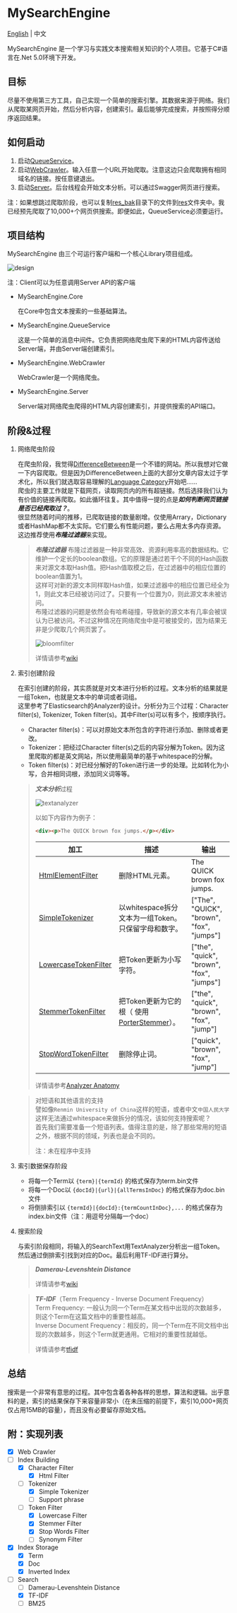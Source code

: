 # MySearchEngine

[English](README.md) | 中文

MySearchEngine 是一个学习与实践文本搜索相关知识的个人项目。它基于C#语言在.Net 5.0环境下开发。

## 目标
尽量不使用第三方工具，自己实现一个简单的搜索引擎。其数据来源于网络。我们从爬取某网页开始，然后分析内容，创建索引。最后能够完成搜索，并按照得分顺序返回结果。

## 如何启动
1. 启动[QueueService](start_queue.bat)。
1. 启动[WebCrawler](start_crawler.bat)。输入任意一个URL开始爬取。注意这边只会爬取拥有相同域名的链接。按任意键退出。
1. 启动[Server](start_sever.bat)。后台线程会开始文本分析。可以通过Swagger网页进行搜索。

注：如果想跳过爬取阶段，也可以复制[res_bak](res_bak)目录下的文件到[res](res)文件夹中。我已经预先爬取了10,000+个网页供搜索。即便如此，QueueService必须要运行。

## 项目结构
MySearchEngine 由三个可运行客户端和一个核心Library项目组成。

![design](res/design.png)

注：Client可以为任意调用Server API的客户端

- MySearchEngine.Core

  在Core中包含文本搜索的一些基础算法。

- MySearchEngine.QueueService

  这是一个简单的消息中间件。它负责把网络爬虫爬下来的HTML内容传送给Server端，并由Server端创建索引。

- MySearchEngine.WebCrawler

  WebCrawler是一个网络爬虫。

- MySearchEngine.Server

  Server端对网络爬虫爬得的HTML内容创建索引，并提供搜索的API端口。

## 阶段&过程
1. 网络爬虫阶段

   在爬虫阶段，我觉得[DifferenceBetween](https://www.differencebetween.com)是一个不错的网站。所以我想对它做一下内容爬取。但是因为DifferenceBetween上面的大部分文章内容太过于学术化，所以我们就选取容易理解的[Language Category](https://www.differencebetween.com/category/language/)开始吧……  
   爬虫的主要工作就是下载网页，读取网页内的所有超链接。然后选择我们认为有价值的链接再爬取。如此循环往复。其中值得一提的点是***如何判断网页链接是否已经爬取过？***。  
   很显然随着时间的推移，已爬取链接的数量剧增。仅使用Arrary，Dictionary或者HashMap都不太实际。它们要么有性能问题，要么占用太多内存资源。这边推荐使用***布隆过滤器***来实现。  

   > ***布隆过滤器***
   > 布隆过滤器是一种非常高效、资源利用率高的数据结构。它维护一个定长的boolean数组。它的原理是通过若干个不同的Hash函数来对源文本取Hash值。把Hash值取模之后，在过滤器中的相应位置的boolean值置为1。  
   > 这样可对新的源文本同样取Hash值，如果过滤器中的相应位置已经全为1，则此文本已经被访问过了。只要有一个位置为0，则此源文本未被访问。   
   > 布隆过滤器的问题是依然会有哈希碰撞，导致新的源文本有几率会被误认为已被访问。不过这种情况在网络爬虫中是可被接受的，因为结果无非是少爬取几个网页罢了。 
   >
   > ![bloomfilter](res/bloomfilter.png)
   >
   > 详情请参考[wiki](https://en.wikipedia.org/wiki/Bloom_filter)

1. 索引创建阶段
  
   在索引创建的阶段，其实质就是对文本进行分析的过程。文本分析的结果就是一组Token，也就是文本中的单词或者词组。  
   这里参考了Elasticsearch的Analyzer的设计。分析分为三个过程：Character filter(s), Tokenizer, Token filter(s)。其中Filter(s)可以有多个，按顺序执行。  
   - Character filter(s)：可以对原始文本所包含的字符进行添加、删除或者更改。
   - Tokenizer：把经过Character filter(s)之后的内容分解为Token。因为这里爬取的都是英文网站，所以使用最简单的基于whitespace的分解。
   - Token filter(s)：对已经分解好的Token进行进一步的处理。比如转化为小写，合并相同词根，添加同义词等等。 
   
   
   > ***文本分析***过程  
   >
   > ![textanalyzer](res/textanalyzer.png)  
   > 
   > 以如下内容作为例子：  
   > ```html
   > <div><p>The QUICK brown fox jumps.</p></div>
   > ```
   > 
   > |加工|描述|输出|
   > |---|---|---|
   > |[HtmlElementFilter](src/MySearchEngine.Core/Analyzer/CharacterFilters/HtmlElementFilter.cs)|删除HTML元素。 |The QUICK brown fox jumps. |
   > |[SimpleTokenizer](src/MySearchEngine.Core/Analyzer/Tokenizers/SimpleTokenizer.cs)|以whitespace拆分文本为一组Token。只保留字母和数字。|["The", "QUICK", "brown", "fox", "jumps"]|
   > |[LowercaseTokenFilter](src/MySearchEngine.Core/Analyzer/TokenFilters/LowercaseTokenFilter.cs)|把Token更新为小写字符。|["the", "quick", "brown", "fox", "jumps"]|
   > |[StemmerTokenFilter](src/MySearchEngine.Core/Analyzer/TokenFilters/StemmerTokenFilter.cs)|把Token更新为它的根（ 使用[PorterStemmer](https://iq.opengenus.org/porter-stemmer/)）。|["the", "quick", "brown", "fox", "jump"]|
   > |[StopWordTokenFilter](src/MySearchEngine.Core/Analyzer/TokenFilters/StopWordTokenFilter.cs)|删除停止词。|["quick", "brown", "fox", "jump"]|
   >
   > 详情请参考[Analyzer Anatomy](https://www.elastic.co/guide/en/elasticsearch/reference/current/analyzer-anatomy.html)
   
   > 对短语和其他语言的支持  
   > 譬如像``Renmin University of China``这样的短语，或者中文``中国人民大学``这样无法通过whitespace来做拆分的情况，该如何支持搜索呢？  
   > 首先我们需要准备一个短语列表。值得注意的是，除了那些常用的短语之外，根据不同的领域，列表也是会不同的。
   >
   > 注：未在程序中支持
   
1. 索引数据保存阶段

   - 将每一个Term以 `{term}|{termId}` 的格式保存为term.bin文件
   - 将每一个Doc以 `{docId}|{url}|{allTermsInDoc}` 的格式保存为doc.bin文件
   - 将倒排索引以 `{termId}|{docId}:{termCountInDoc},...` 的格式保存为index.bin文件（注：用逗号分隔每一个doc）

1. 搜索阶段

   与索引阶段相同，将输入的SearchText用TextAnalyzer分析出一组Token。然后通过倒排索引找到对应的Doc。最后利用TF-IDF进行算分。
   
   > ***Damerau-Levenshtein Distance***
   >
   > 详情请参考[wiki](https://en.wikipedia.org/wiki/Damerau%E2%80%93Levenshtein_distance)
   
   > ***TF-IDF***（Term Frequency - Inverse Document Frequency）  
   > Term Frequency: 一般认为同一个Term在某文档中出现的次数越多，则这个Term在这篇文档中的重要性越高。  
   > Inverse Document Frequency：相反的，同一个Term在不同文档中出现的次数越多，则这个Term就更通用。它相对的重要性就越低。
   >
   > 详情请参考[tfidf](http://tfidf.com/)

## 总结
搜索是一个非常有意思的过程。其中包含着各种各样的思想，算法和逻辑。出乎意料的是，索引的结果保存下来容量非常小（在未压缩的前提下，索引10,000+网页仅占用15MB的容量），而且没有必要留存原始文档。

## 附：实现列表
- [x] Web Crawler
- [ ] Index Building
	- [x] Character Filter
		- [x] Html Filter
	- [ ] Tokenizer
		- [x] Simple Tokenizer
		- [ ] Support phrase
	- [ ] Token Filter
		- [x] Lowercase Filter
		- [x] Stemmer Filter
		- [x] Stop Words Filter
		- [ ] Synonym Filter
- [x] Index Storage
	- [x] Term
	- [x] Doc
	- [x] Inverted Index
- [ ] Search
    - [ ] Damerau-Levenshtein Distance
	- [x] TF-IDF
	- [ ] BM25
